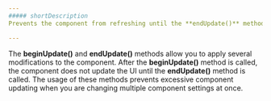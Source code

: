 ```yaml
---
##### shortDescription
Prevents the component from refreshing until the **endUpdate()** method is called.

---
```

The **beginUpdate()** and **endUpdate()** methods allow you to apply several modifications to the component. After the **beginUpdate()** method is called, the component does not update the UI until the **endUpdate()** method is called. The usage of these methods prevents excessive component updating when you are changing multiple component settings at once.